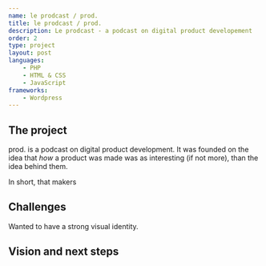 ```yaml
---
name: le prodcast / prod.
title: le prodcast / prod.
description: Le prodcast - a podcast on digital product developement
order: 2
type: project
layout: post
languages: 
    - PHP
    - HTML & CSS
    - JavaScript
frameworks:
    - Wordpress
---
```


## The project 
prod. is a podcast on digital product development. It was founded on the idea that *how* a product was made was as interesting (if not more), than the idea behind them. 

In short, that makers 

## Challenges
Wanted to have a strong visual identity. 

## Vision and next steps
